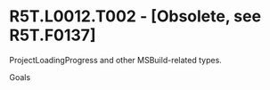 # R5T.L0012.T002 - [Obsolete, see R5T.F0137]
ProjectLoadingProgress and other MSBuild-related types.

Goals

